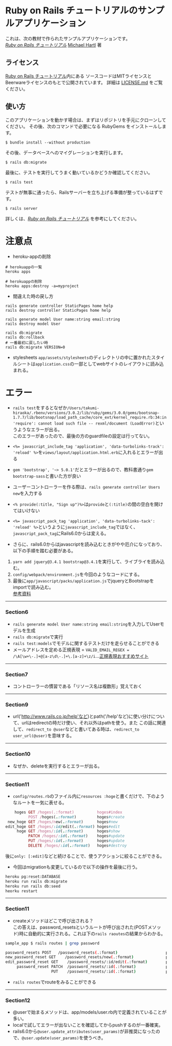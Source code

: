 # Ruby on Rails チュートリアルのサンプルアプリケーション

これは、次の教材で作られたサンプルアプリケーションです。   
[*Ruby on Rails チュートリアル*](https://railstutorial.jp/)
[Michael Hartl](http://www.michaelhartl.com/) 著

## ライセンス

[Ruby on Rails チュートリアル](https://railstutorial.jp/)内にある
ソースコードはMITライセンスとBeerwareライセンスのもとで公開されています。
詳細は [LICENSE.md](LICENSE.md) をご覧ください。

## 使い方

このアプリケーションを動かす場合は、まずはリポジトリを手元にクローンしてください。
その後、次のコマンドで必要になる RubyGems をインストールします。

```
$ bundle install --without production
```

その後、データベースへのマイグレーションを実行します。

```
$ rails db:migrate
```

最後に、テストを実行してうまく動いているかどうか確認してください。

```
$ rails test
```

テストが無事に通ったら、Railsサーバーを立ち上げる準備が整っているはずです。

```
$ rails server
```

詳しくは、[*Ruby on Rails チュートリアル*](https://railstutorial.jp/)
を参考にしてください。

# 注意点
- heroku-appの削除
```
# herokuappの一覧
heroku apps

# herokuappの削除
heroku apps:destroy -a=myproject
```

- 間違えた時の戻し方
```
rails generate controller StaticPages home help
rails destroy controller StaticPages home help

rails generate model User name:string email:string
rails destroy model User

rails db:migrate
rails db:rollback
# 一番最初に戻したい時
rails db:migrate VERSION=0
```

- stylesheets
`app/assets/stylesheets`のディレクトリの中に置かれたスタイルシートは`application.css`の一部としてwebサイトのレイアウトに読み込まれる。

# エラー
- `rails test`をするとなぜか`/Users/takumi-hiraoka/.rbenv/versions/3.0.2/lib/ruby/gems/3.0.0/gems/bootsnap-1.7.7/lib/bootsnap/load_path_cache/core_ext/kernel_require.rb:34:in 'require': cannot load such file -- rexml/document (LoadError)`というようなエラーが出る。  
このエラーがあったので、最後の方のguardfileの設定は行ってない。

- `<%= javascript_include_tag 'application', 'data-turbolinks-track': 'reload' %>`を`views/layout/application.html.erb`に入れるとエラーが出る
- `gem 'bootstrap', '~> 5.0.1'`だとエラーが出るので、教科書通り`gem bootstrap-sass`と書いた方が良い
- ユーザーコントローラーを作る際は、`rails generate controller Users new`を入力する
- `<% provide(:title, "Sign up")%>`は`provide`と`(:title)`の間の空白を開けてはいけない
- `<%= javascript_pack_tag 'application', 'data-turbolinks-tack': 'reload' %>`というように`javascript_include_tag`ではなく、`javascript_pack_tag`にRails6.0からは変える。
- さらに、rails6.0からはjavascriptを読み込むときがやや厄介になっており、以下の手順を踏む必要がある。  
1. `yarn add jquery@3.4.1 bootstrap@3.4.1`を実行して、ライブライを読み込む。
2. `config/webpack/environment.js`を今回のようなコードにする。
3. 最後に`app/javascript/packs/application.js`でjqueryとBootstrapをimportで読み込む。  
[参考資料](https://qiita.com/take_webengineer/items/fce014c8aeee9a0d7201)
-----------------  
### Section6
- `rails generate model User name:string email:string`を入力してUserモデルを生成
- `rails db:migrate`で実行
- `rails test:models`でモデルに関するテストだけを走らせることができる
- メールアドレスを定める正規表現 = `VALID_EMAIL_REGEX = /\A[\w+\-.]+@[a-z\d\-.]+\.[a-z]+\z/i`...[正規表現おすすめサイト](http://www.rubular.com/)  
------------------  
### Section7
- コントローラーの慣習である「リソース名は複数形」覚えておく
----------------
### Section9  
- url('http://www.rails.co.jp/help'など)とpath('/help'など)に使い分けについて、urlはredirectの時だけ使い、それ以外はpathを使う。また
この話に関連して、`redirect_to @user`などと書いてある時は、`redirect_to user_url(@user)`を意味する。
-----------------
### Section10
- なぜか、deleteを実行するとエラーが出る。  
----------------
### Section11
- `config/routes.rb`のファイル内に`resources :hoge`と書くだけで、下のようなルートを一気に表せる。  
```ruby
    hoges GET /hoges(.:format)          hoges#index 
          POST /hoges(.:format)         hoges#create 
 new_hoge GET /hoges/new(.:format)      hoges#new 
edit_hoge GET /hoges/:id/edit(.:format) hoges#edit 
     hoge GET /hoges/:id(.:format)      hoges#show 
          PATCH /hoges/:id(.:format)    hoges#update 
          PUT /hoges/:id(.:format)      hoges#update 
          DELETE /hoges/:id(.:format)   hoges#destroy
```
後に`only: [:edit]`などと続けることで、使うアクションに絞ることができる。

- 今回はmigrationも変更しているので以下の操作を最後に行う。
```bash
heroku pg:reset:DATABASE
heroku run rails db:migrate
heroku run rails db:seed
heorku restart
```
-----------
### Section11
- createメソッドはどこで呼び出される？  
この答えは、password_resetsというルートが呼び出された(POSTメソッド)時に自動的に実行される。これは下の`rails raoutes`の結果からわかる。  
```bash
sample_app $ rails routes | grep password

password_resets POST   /password_resets(.:format)                     password_resets#create
new_password_reset GET    /password_resets/new(.:format)              password_resets#new
edit_password_reset GET    /password_resets/:id/edit(.:format)        password_resets#edit
     password_reset PATCH  /password_resets/:id(.:format)             password_resets#update
                    PUT    /password_resets/:id(.:format)             password_resets#update
```
- `rails routes`でrouteをみることができる
------------
### Section12
- @userで始まるメソッドは、app/models/user.rb内で定義されていることが多い。
- localで試してエラーが出ないことを確認してからpushするのが一番確実。
- rails6.0から`@user.update_attributes(user_params)`が非推奨になったので、`@user.update(user_params)`を使うべき。